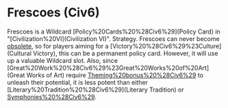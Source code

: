 # Frescoes (Civ6)

Frescoes is a Wildcard [Policy%20Cards%20%28Civ6%29](Policy Card) in "[Civilization%20VI](Civilization VI)".
Strategy.
Frescoes can never become [obsolete](obsolete), so for players aiming for a [Victory%20%28Civ6%29%23Culture](Cultural Victory), this can be a permanent policy card. However, it will use up a valuable Wildcard slot. Also, since [Great%20Work%20%28Civ6%29%23Great%20Works%20of%20Art](Great Works of Art) require [Theming%20bonus%20%28Civ6%29](theming) to unleash their potential, it is less potent than either [Literary%20Tradition%20%28Civ6%29](Literary Tradition) or [Symphonies%20%28Civ6%29](Symphonies).